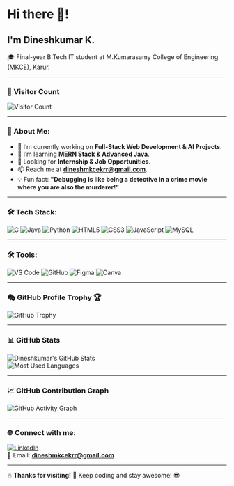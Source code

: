 # Hi there 👋!  
## I'm Dineshkumar K.  

🎓 Final-year B.Tech IT student at M.Kumarasamy College of Engineering (MKCE), Karur.

---

### 🔢 Visitor Count  
![Visitor Count](https://komarev.com/ghpvc/?username=Dineshkumar245&color=green)

---

### 🚀 About Me:
- 🔭 I’m currently working on **Full-Stack Web Development & AI Projects**.  
- 🌱 I’m learning **MERN Stack & Advanced Java**.  
- 💼 Looking for **Internship & Job Opportunities**.  
- 📫 Reach me at **dineshmkcekrr@gmail.com**.  
- 💡 Fun fact: **"Debugging is like being a detective in a crime movie where you are also the murderer!"**  

---

### 🛠 Tech Stack:
![C](https://img.shields.io/badge/-C-00599C?style=flat-square&logo=c)
![Java](https://img.shields.io/badge/-Java-007396?style=flat-square&logo=java)
![Python](https://img.shields.io/badge/-Python-3776AB?style=flat-square&logo=python)
![HTML5](https://img.shields.io/badge/-HTML5-E34F26?style=flat-square&logo=html5)
![CSS3](https://img.shields.io/badge/-CSS3-1572B6?style=flat-square&logo=css3)
![JavaScript](https://img.shields.io/badge/-JavaScript-F7DF1E?style=flat-square&logo=javascript)
![MySQL](https://img.shields.io/badge/-MySQL-4479A1?style=flat-square&logo=mysql)

---

### 🛠 Tools:
![VS Code](https://img.shields.io/badge/-VS%20Code-007ACC?style=flat-square&logo=visual-studio-code)
![GitHub](https://img.shields.io/badge/-GitHub-181717?style=flat-square&logo=github)
![Figma](https://img.shields.io/badge/-Figma-F24E1E?style=flat-square&logo=figma)
![Canva](https://img.shields.io/badge/-Canva-00C4CC?style=flat-square&logo=canva)

---

### 🎭 GitHub Profile Trophy 🏆  
![GitHub Trophy](https://github-profile-trophy.vercel.app/?username=Dineshkumar245&theme=darkhub&no-bg=true&margin-w=15&margin-h=15)

---

### 📊 GitHub Stats  
![Dineshkumar's GitHub Stats](https://github-readme-stats.vercel.app/api?username=Dineshkumar245&show_icons=true&theme=dark)  
![Most Used Languages](https://github-readme-stats.vercel.app/api/top-langs/?username=Dineshkumar245&layout=compact&theme=dark)

---

### 📈 GitHub Contribution Graph  
![GitHub Activity Graph](https://github-readme-activity-graph.vercel.app/graph?username=Dineshkumar245&theme=github-dark)

---

### 🌐 Connect with me:  
[![LinkedIn](https://img.shields.io/badge/-LinkedIn-blue?style=flat-square&logo=linkedin)](https://www.linkedin.com/in/dineshkumar-k-8a248825a)  
📧 Email: **dineshmkcekrr@gmail.com**  

---

🔥 **Thanks for visiting!** 🚀 Keep coding and stay awesome! 😎  
